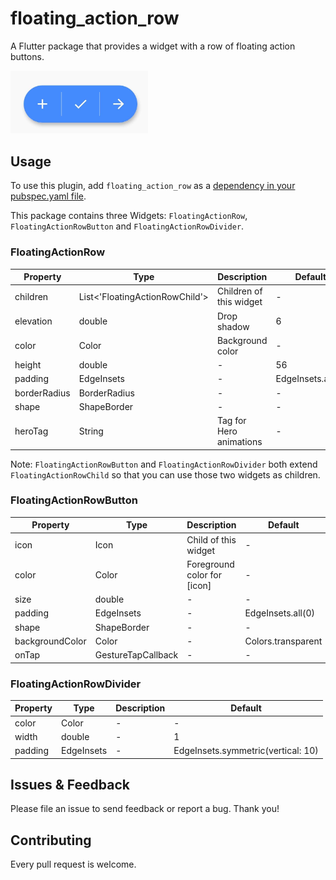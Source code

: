 # floating_action_row

A Flutter package that provides a widget with a row of floating action buttons.

<img src="assets/1.jpg" width="220px">

## Usage

To use this plugin, add `floating_action_row` as a [dependency in your pubspec.yaml file](https://flutter.io/platform-plugins/).

This package contains three Widgets: `FloatingActionRow`, `FloatingActionRowButton` and `FloatingActionRowDivider`.

### FloatingActionRow

| Property     | Type                           | Description             | Default           |
|--------------|--------------------------------|-------------------------|-------------------|
| children     | List<'FloatingActionRowChild'> | Children of this widget | -                 |
| elevation    | double                         | Drop shadow             | 6                 |
| color        | Color                          | Background color        | -                 |
| height       | double                         | -                       | 56                |
| padding      | EdgeInsets                     | -                       | EdgeInsets.all(0) |
| borderRadius | BorderRadius                   | -                       | -                 |
| shape        | ShapeBorder                    | -                       | -                 |
| heroTag      | String                         | Tag for Hero animations | -                 |


Note: `FloatingActionRowButton` and `FloatingActionRowDivider` both extend `FloatingActionRowChild` so that you can use those two widgets as children.

### FloatingActionRowButton

| Property        | Type               | Description                 | Default            |
|-----------------|--------------------|-----------------------------|--------------------|
| icon            | Icon               | Child of this widget        | -                  |
| color           | Color              | Foreground color for [icon] | -                  |
| size            | double             | -                           | -                  |
| padding         | EdgeInsets         | -                           | EdgeInsets.all(0)  |
| shape           | ShapeBorder        | -                           | -                  |
| backgroundColor | Color              | -                           | Colors.transparent |
| onTap           | GestureTapCallback | -                           | -                  |

### FloatingActionRowDivider

| Property | Type       | Description | Default                            |
|----------|------------|-------------|------------------------------------|
| color    | Color      | -           | -                                  |
| width    | double     | -           | 1                                  |
| padding  | EdgeInsets | -           | EdgeInsets.symmetric(vertical: 10) |

## Issues & Feedback

Please file an issue to send feedback or report a bug. Thank you!

## Contributing

Every pull request is welcome.
